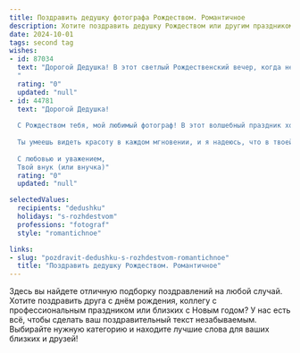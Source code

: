 ```yaml
---
title: Поздравить дедушку фотографа Рождеством. Романтичное
description: Хотите поздравить дедушку Рождеством или другим праздником? Наш ИИ создаст незабываемое поздравление, а вы обязательно выделитесь среди других.  
date: 2024-10-01
tags: second tag
wishes:
- id: 87034
  text: "Дорогой Дедушка! В этот светлый Рождественский вечер, когда небо сияет звездами, а сердца наполнены любовью, я хочу пожелать тебе всего самого прекрасного. Пусть твоя жизнь будет яркой и насыщенной, как самые лучшие фотографии, которые ты создаешь. Пусть каждый новый день приносит тебе вдохновение и радость, а любовь близких согревает твою душу.  С Рождеством тебя, дорогой!
  "
  rating: "0"
  updated: "null"
- id: 44781
  text: "Дорогой Дедушка!
  
  С Рождеством тебя, мой любимый фотограф! В этот волшебный праздник хочу пожелать тебе ярких моментов, которые ты запечатлеваешь своим искусным взглядом. Пусть каждый кадр будет полон счастья и тепла, а свет Рождественской звезды освещает твой путь к новым творческим достижениям.
  
  Ты умеешь видеть красоту в каждом мгновении, и я надеюсь, что в твоей жизни будет столько же радости, сколько снимков о том счастье, что ты даришь нам. Пусть каждый день нового года будет наполнен нежностью, вдохновением и яркими эмоциями!
  
  С любовью и уважением,
  Твой внук (или внучка)"
  rating: "0"
  updated: "null"

selectedValues:
  recipients: "dedushku"
  holidays: "s-rozhdestvom"
  professions: "fotograf"
  style: "romantichnoe"

links:
- slug: "pozdravit-dedushku-s-rozhdestvom-romantichnoe"
  title: "Поздравить дедушку Рождеством. Романтичное"
---
```


Здесь вы найдете отличную подборку поздравлений на любой случай.
Хотите поздравить друга с днём рождения, коллегу с профессиональным праздником или близких с Новым годом? У нас есть всё, чтобы сделать ваш поздравительный текст незабываемым. Выбирайте нужную категорию и находите лучшие слова для ваших близких и друзей!
